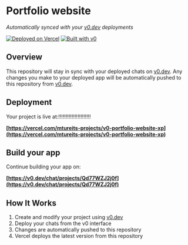 # Portfolio website

*Automatically synced with your [v0.dev](https://v0.dev) deployments*

[![Deployed on Vercel](https://img.shields.io/badge/Deployed%20on-Vercel-black?style=for-the-badge&logo=vercel)](https://vercel.com/mtureits-projects/v0-portfolio-website-xp)
[![Built with v0](https://img.shields.io/badge/Built%20with-v0.dev-black?style=for-the-badge)](https://v0.dev/chat/projects/Qd77WZJ2j0f)

## Overview

This repository will stay in sync with your deployed chats on [v0.dev](https://v0.dev).
Any changes you make to your deployed app will be automatically pushed to this repository from [v0.dev](https://v0.dev).

## Deployment
Your project is live at:!!!!!!!!!!!!!!!!!!!!!!

**[https://vercel.com/mtureits-projects/v0-portfolio-website-xp](https://vercel.com/mtureits-projects/v0-portfolio-website-xp)**

## Build your app

Continue building your app on:

**[https://v0.dev/chat/projects/Qd77WZJ2j0f](https://v0.dev/chat/projects/Qd77WZJ2j0f)**

## How It Works

1. Create and modify your project using [v0.dev](https://v0.dev)
2. Deploy your chats from the v0 interface
3. Changes are automatically pushed to this repository
4. Vercel deploys the latest version from this repository